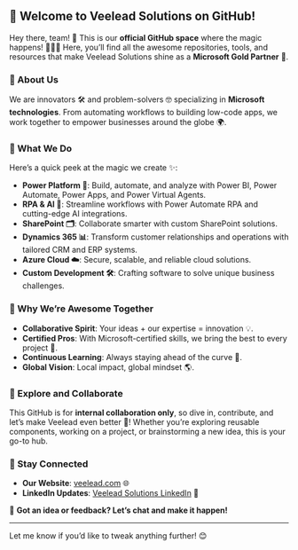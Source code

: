 ## 👋 Welcome to Veelead Solutions on GitHub!  

Hey there, team! 🎉 This is our **official GitHub space** where the magic happens! 🧑‍💻💡 Here, you’ll find all the awesome repositories, tools, and resources that make Veelead Solutions shine as a **Microsoft Gold Partner** 🌟.  

### 🏢 About Us  
We are innovators 🛠️ and problem-solvers 🤓 specializing in **Microsoft technologies**. From automating workflows to building low-code apps, we work together to empower businesses around the globe 🌍.  

### 💼 What We Do  
Here’s a quick peek at the magic we create ✨:  
- **Power Platform 🚀**: Build, automate, and analyze with Power BI, Power Automate, Power Apps, and Power Virtual Agents.  
- **RPA & AI 🤖**: Streamline workflows with Power Automate RPA and cutting-edge AI integrations.  
- **SharePoint 🗂️**: Collaborate smarter with custom SharePoint solutions.  
- **Dynamics 365 📊**: Transform customer relationships and operations with tailored CRM and ERP systems.  
- **Azure Cloud ☁️**: Secure, scalable, and reliable cloud solutions.  
- **Custom Development 🛠️**: Crafting software to solve unique business challenges.  

### 🤝 Why We’re Awesome Together  
- **Collaborative Spirit**: Your ideas + our expertise = innovation 💡.  
- **Certified Pros**: With Microsoft-certified skills, we bring the best to every project 🏅.  
- **Continuous Learning**: Always staying ahead of the curve 🚀.  
- **Global Vision**: Local impact, global mindset 🌎.  

### 🔗 Explore and Collaborate  
This GitHub is for **internal collaboration only**, so dive in, contribute, and let’s make Veelead even better 💪! Whether you’re exploring reusable components, working on a project, or brainstorming a new idea, this is your go-to hub.  

### 🌟 Stay Connected  
- **Our Website**: [veelead.com](https://veelead.com/) 🌐  
- **LinkedIn Updates**: [Veelead Solutions LinkedIn](https://www.linkedin.com/company/veelead/posts/?feedView=all) 💼  

💬 **Got an idea or feedback? Let’s chat and make it happen!**  

---

Let me know if you’d like to tweak anything further! 😊
